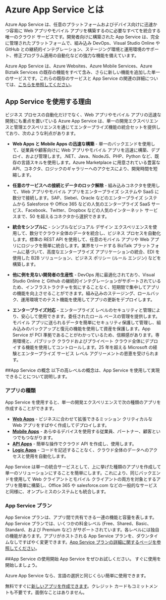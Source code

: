 <properties 
	pageTitle="Azure App Service とは" 
	description="Azure App Service が Web アプリおよびモバイル アプリを開発するために最適なプラットフォームである理由を説明します。" 
	services="app-service" 
	documentationCenter="" 
	authors="omarkmsft" 
	manager="dwrede" 
	editor="jimbe"/>

<tags 
	ms.service="app-service" 
	ms.workload="na" 
	ms.tgt_pltfrm="na" 
	ms.devlang="na" 
	ms.topic="article" 
	ms.date="10/02/2015" 
	ms.author="omark"/>

# Azure App Service とは
Azure App Service は、任意のプラットフォームおよびデバイス向けに迅速かつ容易に Web アプリやモバイル アプリを構築するのに必要なすべてを統合する唯一のクラウド サービスです。開発者向けに構築された App Service は、完全に管理されたプラットフォームで、組み込み DevOps、Visual Studio Online や GitHub との継続的インテグレーション、ステージング環境と運用環境のサポート、修正プログラム適用の自動化などの強力な機能を備えています。

Azure App Service は、Azure Websites、Azure Mobile Services、Azure Biztalk Services の既存の機能をすべて含み、さらに新しい機能を追加した単一のサービスです。これらの既存のサービスと App Service の関連の詳細については、[こちらを参照してください](http://azure.microsoft.com/documentation/services/app-service/)。

## App Service を使用する理由
ビジネス プロセスの自動化だけでなく、Web アプリやモバイル アプリの迅速な開発にも重点を置いている Azure App Service は、単一の開発エクスペリエンスと管理エクスペリエンスを通じてエンタープライズ機能の統合セットを提供しており、次のような利点があります。

- **Web Apps と Mobile Apps の迅速な構築** - 単一のバックエンドを使用して、従業員や顧客向けに Web アプリやモバイル アプリを迅速に構築、デプロイ、および管理します。.NET、Java、NodeJS、PHP、Python など、既存の言語スキルを使用します。Azure Marketplace に用意されている豊富な API、コネクタ、ロジックのギャラリーへのアクセスにより、開発時間を短縮します。

- **任意のサービスへの接続とデータのロック解除** - 組み込みコネクタを使用して、Web アプリやモバイル アプリをエンタープライズ システムや SaaS に数分で接続します。SAP、Siebel、Oracle などのエンタープライズ システムから Salesforce や Office 365 などの人気のエンタープライズ SaaS サービス、Facebook、Twitter、Dropbox などの人気のインターネット サービスまで、50 を超えるコネクタから選択できます。

- **統合をシンプルに** - シンプルなビジュアル デザイン エクスペリエンスを使用して、数分でクラウド全体のデータを統合し、ビジネス プロセスを自動化します。標準の REST API を使用して、任意のモバイル アプリや Web アプリにロジックを簡単に統合します。業界をリードする BizTalk プラットフォームに基づいて、高度なエンタープライズ アプリケーションの統合、EDI を使用した B2B ソリューション、ビジネス ポリシー (ルール エンジン) などを構築します。

- **他に例を見ない開発者の生産性** - DevOps 用に最適化されており、Visual Studio Online と Github の継続的インテグレーションがサポートされているため、インフラストラクチャを気にすることなく、短期間で集中してアプリの機能を向上させることができます。組み込みのステージング、ロールバック、運用環境でのテスト機能を使用してアプリの更新をデプロイします。

- **エンタープライズ対応** - エンタープライズ レベルのセキュリティと管理により、安心して使用できます。委任されたロール ベースの管理を提供します。モバイル アプリに送られるデータを簡単にセキュリティ保護して管理し、組み込みのバックアップと復元の機能を使用して資産を保護します。App Service が PCI 準拠であることがわかっているため、信頼感があります。専用環境と、パブリック クラウドおよびプライベート クラウド全体にデプロイする機能を使用してコントロールします。25 年を超える Microsoft の経験とエンタープライズ サービス レベル アグリーメントの恩恵を受けられます。


##App Service の概念
以下の高レベルの概念は、App Service を使用して実現できることについて説明します。

### アプリの種類
App Service を使用すると、単一の開発エクスペリエンスで次の種類のアプリを作成することができます。

- [**Web Apps**](../app-service-web-overview) - ビジネスに合わせて拡張できるミッション クリティカルな Web アプリをすばやく作成してデプロイします。
- [**Mobile Apps**](../app-service-mobile-value-prop-preview) - あらゆるデバイスを使用する従業員、パートナー、顧客といつでもつながります。
- [**API Apps**](../app-service-api-apps-why-best-platform) - 簡単な操作でクラウド API を作成し、使用します。
- [**Logic Apps**](../app-service-logic-what-are-logic-apps) - コードを記述することなく、クラウド全体のデータへのアクセスと使用を自動化します。

App Service は単一の統合サービスとして、上に挙げた種類のアプリを作成して単一のソリューションにすることを簡単にします。これにより、同じバックエンドを使用して Web クライアントとモバイル クライアントの両方を対象とするアプリを簡単に構築し、Office 365 や salesforce.com などの一般的なサービスと同様に、オンプレミスのシステムとも統合します。

### App Service プラン
App Service プランは、アプリ間で共有できる一連の機能と容量を表します。App Service プランでは、いくつかの料金レベル (Free、Shared、Basic、Standard、および Premium など) がサポートされています。各レベルには独自の機能があります。アプリがホストされる App Service プランを、ダウンタイムなしですばやく変更できます。[App Service プランの詳細に関するページを参照してください](../web-sites-web-hosting-plan-overview.md)。

##App Service の使用開始
App Service をぜひお試しください。 すぐに使用を開始しましょう。

Azure App Service なら、言語の選択と同じくらい簡単に使用できます。

無料ですぐに[新しいアプリを作成できます](http://go.microsoft.com/fwlink/?LinkId=523751)。クレジット カードもコミットメントも不要です。面倒なことはありません。
 

<!---HONumber=Oct15_HO3-->